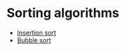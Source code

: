 # Sorting algorithms

- [Insertion sort](./src/bubble-sort/README.md)
- [Bubble sort](./src/insertion-sort/README.md)
